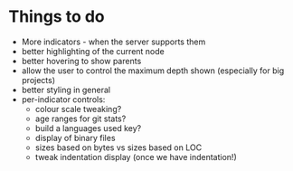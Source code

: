 # Things to do

* More indicators - when the server supports them
* better highlighting of the current node
* better hovering to show parents
* allow the user to control the maximum depth shown (especially for big projects)
* better styling in general
* per-indicator controls:
  * colour scale tweaking?
  * age ranges for git stats?
  * build a languages used key?
  * display of binary files
  * sizes based on bytes vs sizes based on LOC
  * tweak indentation display (once we have indentation!)
  